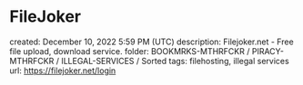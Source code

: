 # FileJoker

created: December 10, 2022 5:59 PM (UTC)
description: Filejoker.net - Free file upload, download service.
folder: BOOKMRKS-MTHRFCKR / PIRACY-MTHRFCKR / ILLEGAL-SERVICES / Sorted
tags: filehosting, illegal services
url: https://filejoker.net/login